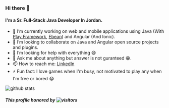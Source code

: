 ### Hi there 👋

#### I'm a Sr. Full-Stack Java Developer In Jordan.

- 🔭 I’m currently working on web and mobile applications using Java (With [Play Framework](https://www.playframework.com/), [Ebean](https://ebean.io/)) and Angular (And Ionic).
- 👯 I’m looking to collaborate on Java and Angular open source projects and plugins.
- 🤔 I’m looking for help with everything  😅
- 💬 Ask me about anything but answer is not guranteed 😁.
- 📫 How to reach me: <a href="https://www.linkedin.com/in/almothafar/">LinkedIn</a>
- ⚡ Fun fact: I love games when I'm busy, not motivated to play any when I'm free or bored 😂

![github stats](https://github-readme-stats.vercel.app/api?username=almothafar&show_icons=true)

##### This profile honored by ![visitors](https://visitor-badge.glitch.me/badge?page_id=almothafar.visitor-badge)


<!--
**almothafar/almothafar** is a ✨ _special_ ✨ repository because its `README.md` (this file) appears on your GitHub profile.

Here are some ideas to get you started:

- 🔭 I’m currently working on ...
- 🌱 I’m currently learning ...
- 👯 I’m looking to collaborate on ...
- 🤔 I’m looking for help with ...
- 💬 Ask me about ...
- 📫 How to reach me: ...
- 😄 Pronouns: ...
- ⚡ Fun fact: ...
-->
